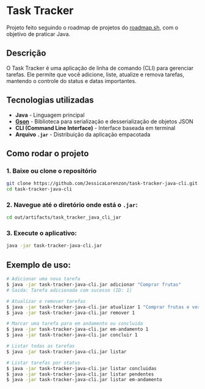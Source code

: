 # Task Tracker

Projeto feito seguindo o roadmap de projetos do [roadmap.sh](https://roadmap.sh/projects/task-tracker), com o objetivo
de praticar Java.

## Descrição

O Task Tracker é uma aplicação de linha de comando (CLI) para gerenciar tarefas. Ele permite que você adicione, liste,
atualize e remova tarefas, mantendo o controle do status e datas importantes.

## Tecnologias utilizadas

- **Java** - Linguagem principal
- [**Gson**](https://github.com/google/gson) - Biblioteca para serialização e desserialização de objetos JSON
- **CLI (Command Line Interface)** - Interface baseada em terminal
- **Arquivo `.jar`** - Distribuição da aplicação empacotada

## Como rodar o projeto

### 1. Baixe ou clone o repositório

```bash
git clone https://github.com/JessicaLorenzon/task-tracker-java-cli.git
cd task-tracker-java-cli
```

### 2. Navegue até o diretório onde está o `.jar`:

```bash
cd out/artifacts/task_tracker_java_cli_jar
```

### 3. Execute o aplicativo:

```bash
java -jar task-tracker-java-cli.jar
```

## Exemplo de uso:

```bash
# Adicionar uma nova tarefa
$ java -jar task-tracker-java-cli.jar adicionar "Comprar frutas"
# Saida: Tarefa adicionada com sucesso (ID: 1)

# Atualizar e remover tarefas
$ java -jar task-tracker-java-cli.jar atualizar 1 "Comprar frutas e verduras"
$ java -jar task-tracker-java-cli.jar remover 1

# Marcar uma tarefa para em andamento ou concluida
$ java -jar task-tracker-java-cli.jar em-andamento 1
$ java -jar task-tracker-java-cli.jar concluir 1

# Listar todas as tarefas
$ java -jar task-tracker-java-cli.jar listar

# Listar tarefas por status
$ java -jar task-tracker-java-cli.jar listar concluidas
$ java -jar task-tracker-java-cli.jar listar pendentes
$ java -jar task-tracker-java-cli.jar listar em-andamento
```